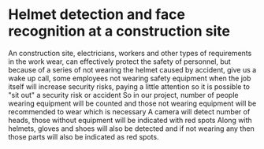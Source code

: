 # Helmet detection and face recognition at a construction site
An construction site, electricians, workers and other types of requirements in the work wear, can effectively protect the safety of personnel, but because of a series of not wearing the helmet caused by accident, give us a wake up call, some employees not wearing safety equipment when the job itself will increase security risks, paying a little attention so it is possible to "sit out" a security risk or accident So in our project, number of people wearing equipment will be counted and those not wearing equipment will be recommended to wear which is necessary A camera will detect number of heads, those without equipment will be indicated with red spots Along with helmets, gloves and shoes will also be detected and if not wearing any then those parts will also be indicated as red spots.
